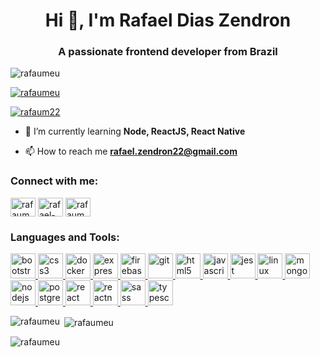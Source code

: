 <h1 align="center">Hi 👋, I'm Rafael Dias Zendron</h1>
<h3 align="center">A passionate frontend developer from Brazil</h3>

<p align="left"> <img src="https://komarev.com/ghpvc/?username=rafaumeu&label=Profile%20views&color=0e75b6&style=flat" alt="rafaumeu" /> </p>

<p align="left"> <a href="https://github.com/ryo-ma/github-profile-trophy"><img src="https://github-profile-trophy.vercel.app/?username=rafaumeu" alt="rafaumeu" /></a> </p>

<p align="left"> <a href="https://twitter.com/rafaum22" target="blank"><img src="https://img.shields.io/twitter/follow/rafaum22?logo=twitter&style=for-the-badge" alt="rafaum22" /></a> </p>

- 🌱 I’m currently learning **Node, ReactJS, React Native**

- 📫 How to reach me **rafael.zendron22@gmail.com**

<h3 align="left">Connect with me:</h3>
<p align="left">
<a href="https://twitter.com/rafaum22" target="blank"><img align="center" src="https://cdn.jsdelivr.net/npm/simple-icons@3.0.1/icons/twitter.svg" alt="rafaum22" height="30" width="40" /></a>
<a href="https://linkedin.com/in/rafael-dias-zendron-528290132" target="blank"><img align="center" src="https://cdn.jsdelivr.net/npm/simple-icons@3.0.1/icons/linkedin.svg" alt="rafael-dias-zendron-528290132" height="30" width="40" /></a>
<a href="https://fb.com/rafaumeu" target="blank"><img align="center" src="https://cdn.jsdelivr.net/npm/simple-icons@3.0.1/icons/facebook.svg" alt="rafaumeu" height="30" width="40" /></a>
</p>

<h3 align="left">Languages and Tools:</h3>
<p align="left"> <a href="https://getbootstrap.com" target="_blank"> <img src="https://cdn.jsdelivr.net/gh/devicons/devicon/icons/bootstrap/bootstrap-original.svg" alt="bootstrap" width="40" height="40"/> </a> <a href="https://www.w3schools.com/css/" target="_blank"> <img src="https://cdn.jsdelivr.net/gh/devicons/devicon/icons/css3/css3-original.svg" alt="css3" width="40" height="40"/> </a> <a href="https://www.docker.com/" target="_blank"> <img src="https://cdn.jsdelivr.net/gh/devicons/devicon/icons/docker/docker-original.svg" alt="docker" width="40" height="40"/> </a> <a href="https://expressjs.com" target="_blank"> <img src="https://cdn.jsdelivr.net/gh/devicons/devicon/icons/express/express-original.svg" alt="express" width="40" height="40"/> </a> <a href="https://firebase.google.com/" target="_blank"> <img src="https://www.vectorlogo.zone/logos/firebase/firebase-icon.svg" alt="firebase" width="40" height="40"/> </a> <a href="https://git-scm.com/" target="_blank"> <img src="https://www.vectorlogo.zone/logos/git-scm/git-scm-icon.svg" alt="git" width="40" height="40"/> </a> <a href="https://www.w3.org/html/" target="_blank"> <img src="https://cdn.jsdelivr.net/gh/devicons/devicon/icons/html5/html5-original.svg" alt="html5" width="40" height="40"/> </a> <a href="https://developer.mozilla.org/en-US/docs/Web/JavaScript" target="_blank"> <img src="https://cdn.jsdelivr.net/gh/devicons/devicon/icons/javascript/javascript-original.svg" alt="javascript" width="40" height="40"/> </a> <a href="https://jestjs.io" target="_blank"> <img src="https://cdn.jsdelivr.net/gh/devicons/devicon/icons/jest/jest-plain.svg" alt="jest" width="40" height="40"/> </a> <a href="https://www.linux.org/" target="_blank"> <img src="https://cdn.jsdelivr.net/gh/devicons/devicon/icons/linux/linux-original.svg" alt="linux" width="40" height="40"/> </a> <a href="https://www.mongodb.com/" target="_blank"> <img src="https://cdn.jsdelivr.net/gh/devicons/devicon/icons/mongodb/mongodb-original-wordmark.svg" alt="mongodb" width="40" height="40"/> </a> <a href="https://nodejs.org" target="_blank"> <img src="https://cdn.jsdelivr.net/gh/devicons/devicon/icons/nodejs/nodejs-original-wordmark.svg" alt="nodejs" width="40" height="40"/> </a> <a href="https://www.postgresql.org" target="_blank"> <img src="https://cdn.jsdelivr.net/gh/devicons/devicon/icons/postgresql/postgresql-original-wordmark.svg" alt="postgresql" width="40" height="40"/> </a> <a href="https://reactjs.org/" target="_blank"> <img src="https://cdn.jsdelivr.net/gh/devicons/devicon/icons/react/react-original-wordmark.svg" alt="react" width="40" height="40"/> </a> <a href="https://reactnative.dev/" target="_blank"> <img src="https://reactnative.dev/img/header_logo.svg" alt="reactnative" width="40" height="40"/> </a> <a href="https://sass-lang.com" target="_blank"> <img src="https://cdn.jsdelivr.net/gh/devicons/devicon/icons/sass/sass-original.svg" alt="sass" width="40" height="40"/> </a> <a href="https://www.typescriptlang.org/" target="_blank"> <img src="https://cdn.jsdelivr.net/gh/devicons/devicon/icons/typescript/typescript-original.svg" alt="typescript" width="40" height="40"/> </a> </p>

<p><img align="left" src="https://github-readme-stats.vercel.app/api/top-langs?username=rafaumeu&show_icons=true&theme=radical&locale=en&layout=compact" alt="rafaumeu" /></p>

<p>&nbsp;<img align="center" src="https://github-readme-stats.vercel.app/api?username=rafaumeu&show_icons=true&theme=radical&locale=en" alt="rafaumeu" /></p>

<p><img align="center" src="https://github-readme-streak-stats.herokuapp.com/?user=rafaumeu&" alt="rafaumeu" /></p>
